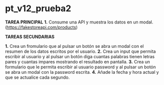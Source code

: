 # pt_v12_prueba2

**TAREA PRINCIPAL**
**1.** Consume una API y muestra los datos en un modal. (https://fakestoreapi.com/products)

**TAREAS SECUNDARIAS**

**1.** Crea un fromulario que al pulsar un botón se abra un modal con el resumen de los datos escritos por el usuario.
**2.** Crea un input que permita escribir al usuario y al pulsar un botón diga cuantas palabras tienen letras pares y cuantas impares mostrando el resultado en pantalla.
**3.** Crea un formulario que le permita escribir al usuario password y al pulsar un botón se abra un modal con la password escrita.
**4.** Añade la fecha y hora actual y que se actualice cada segundo.